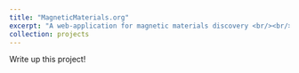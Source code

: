 ```yaml
---
title: "MagneticMaterials.org"
excerpt: "A web-application for magnetic materials discovery <br/><br/><img src='/images/MLogo.png' width='150'>"
collection: projects
---
```

Write up this project!
